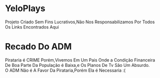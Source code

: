# YeloPlays

Projeto Criado Sem Fins Lucrativos,Não Nos Responsabilizamos Por Todos Os Links Encontrados Aqui

# Recado Do ADM

Pirataria é CRIME Porém,Vivemos Em Um Pais Onde a Condição Financeira De Boa Parte Da População é Baixa,e Os Planos De Tv São Um Absurdo. <br>
O ADM Não é A Favor Da Pirataria,Porém Ela é Necessaria :(
